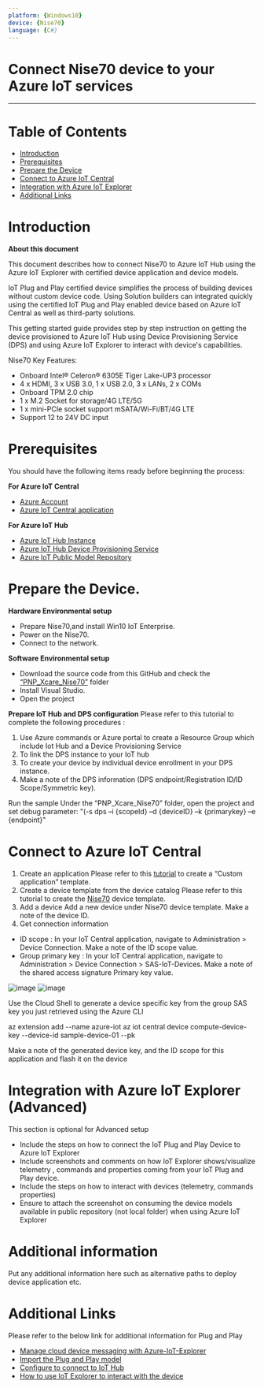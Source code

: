 ```yaml
---
platform: {Windows10}
device: {Nise70}
language: {C#}
---
```


Connect Nise70 device to your Azure IoT services
===

---
# Table of Contents

-   [Introduction](#Introduction)
-   [Prerequisites](#Prerequisites)
-   [Prepare the Device](#preparethedevice)
-   [Connect to Azure IoT Central](#ConnecttoCentral)
-   [Integration with Azure IoT Explorer](#IntegrationwithAzureIoTExplorer)
-   [Additional Links](#AdditionalLinks)

<a name="Introduction"></a>

# Introduction 

**About this document**

This document describes how to connect Nise70 to Azure IoT Hub using the Azure IoT Explorer with certified device application and device models.

IoT Plug and Play certified device simplifies the process of building devices without custom device code. Using Solution builders can integrated quickly using the certified IoT Plug and Play enabled device based on Azure IoT Central as well as third-party solutions.

This getting started guide provides step by step instruction on getting the device provisioned to Azure IoT Hub using Device Provisioning Service (DPS) and using Azure IoT Explorer to interact with device's capabilities.


Nise70 Key Features:
- Onboard Intel® Celeron® 6305E Tiger Lake-UP3 processor
- 4 x HDMI, 3 x USB 3.0, 1 x USB 2.0, 3 x LANs, 2 x COMs
- Onboard TPM 2.0 chip
- 1 x M.2 Socket for storage/4G LTE/5G
- 1 x mini-PCIe socket support mSATA/Wi-Fi/BT/4G LTE
- Support 12 to 24V DC input


<a name="Prerequisites"></a>
# Prerequisites

You should have the following items ready before beginning the process:

**For Azure IoT Central**
-   [Azure Account](https://portal.azure.com)
-   [Azure IoT Central application](https://apps.azureiotcentral.com/)


**For Azure IoT Hub**
-   [Azure IoT Hub Instance](https://docs.microsoft.com/en-us/azure/iot-hub/about-iot-hub)
-   [Azure IoT Hub Device Provisioning Service](https://docs.microsoft.com/en-us/azure/iot-dps/quick-setup-auto-provision)
-   [Azure IoT Public Model Repository](https://docs.microsoft.com/en-us/azure/iot-pnp/concepts-model-repository)

<a name="preparethedevice"></a>
# Prepare the Device.

**Hardware Environmental setup**
-   Prepare Nise70,and install Win10 IoT Enterprise.
-   Power on the Nise70.
-   Connect to the network.

**Software Environmental setup**
-   Download the source code from this GitHub and check the [“PNP_Xcare_Nise70”](https://github.com/allanchen1971/AzureCertification/tree/master/PNP_Xcare_NISE70) folder
-   Install Visual Studio.
-   Open the project

**Prepare IoT Hub and DPS configuration**
Please refer to this tutorial to complete the following procedures :
1. Use Azure commands or Azure portal to create a Resource Group which include Iot Hub and a Device Provisioning Service
2. To link the DPS instance to your IoT hub
3. To create your device by individual device enrollment in your DPS instance.
4. Make a note of the DPS information (DPS endpoint/Registration ID/ID Scope/Symmetric key).
 
Run the sample
Under the “PNP_Xcare_Nise70” folder, open the project and set debug parameter: 
"(-s dps –i {scopeId} –d {deviceID} –k {primarykey} –e {endpoint}"


<a name="ConnecttoCentral"></a>
# Connect to Azure IoT Central
1.	Create an application
Please refer to this [tutorial](https://docs.microsoft.com/en-us/azure/iot-central/core/quick-deploy-iot-central) to create a “Custom application” template.
2.	Create a device template from the device catalog
Please refer to this tutorial to create the [Nise70](https://docs.microsoft.com/en-us/azure/iot-central/core/howto-set-up-template#create-a-device-template-from-the-device-catalog) device template.
3.	Add a device
Add a new device under Nise70 device template. Make a note of the device ID.
4.	Get connection information
-  ID scope : In your IoT Central application, navigate to Administration > Device Connection. Make a note of the ID scope value.
-  Group primary key : In your IoT Central application, navigate to Administration > Device Connection > SAS-IoT-Devices. Make a note of the shared access signature Primary key value.

![image](https://storageaccountazure9611.blob.core.windows.net/azure-certified/azureCert_Dev_DPS.jpeg)
![image](https://storageaccountazure9611.blob.core.windows.net/azure-certified/azureCert_Dev_DPS_SAS.jpeg)

Use the Cloud Shell to generate a device specific key from the group SAS key you just retrieved using the Azure CLI

az extension add --name azure-iot
az iot central device compute-device-key  --device-id sample-device-01 --pk <the group SAS primary key value>

Make a note of the generated device key, and the ID scope for this application and flash it on the device

<a name="IntegrationwithAzureIoTExplorer"></a>
# Integration with Azure IoT Explorer (Advanced)
This section is optional for Advanced setup

-   Include the steps on how to connect the IoT Plug and Play Device to Azure IoT Explorer
-   Include screenshots and comments on how IoT Explorer shows/visualize telemetry , commands and properties coming from your IoT Plug and Play device.
-   Include the steps on how to interact with devices (telemetry, commands properties)
-   Ensure to attach the screenshot on consuming the device models available in public repository (not local folder) when using Azure IoT Explorer

# Additional information
Put any additional information here such as alternative paths to deploy device application etc.

<a name="AdditionalLinks"></a>
# Additional Links

Please refer to the below link for additional information for Plug and Play 

-   [Manage cloud device messaging with Azure-IoT-Explorer](https://github.com/Azure/azure-iot-explorer/releases)
-   [Import the Plug and Play model](https://docs.microsoft.com/en-us/azure/iot-pnp/concepts-model-repository)
-   [Configure to connect to IoT Hub](https://docs.microsoft.com/en-us/azure/iot-pnp/quickstart-connect-device-c)
-   [How to use IoT Explorer to interact with the device ](https://docs.microsoft.com/en-us/azure/iot-pnp/howto-use-iot-explorer#install-azure-iot-explorer)   